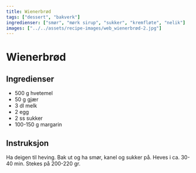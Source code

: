 ```yaml
---
title: Wienerbrød
tags: ["dessert", "bakverk"]
ingredienser: ["smør", "mørk sirup", "sukker", "kremfløte", "nelik"]
images: ["../../assets/recipe-images/web_wienerbrød-2.jpg"]
---
```


# Wienerbrød

## Ingredienser

- 500 g hvetemel
- 50 g gjær
- 3 dl melk
- 2 egg
- 2 ss sukker
- 100-150 g margarin

## Instruksjon

Ha deigen til heving. Bak ut og ha smør, kanel og sukker på. Heves i ca. 30-40 min. Stekes på 200-220 gr.
